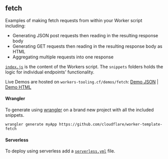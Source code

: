 ## fetch

Examples of making fetch requests from within your Worker script including:

-   Generating JSON post requests then reading in the resulting response body
-   Generating GET requests then reading in the resulting response body as HTML
-   Aggregating multiple requests into one response

[`index.js`](https://github.com/cloudflare/worker-template-fetch/blob/master/index.js) is the content of the Workers script. The `snippets` folders holds the logic for individual endpoints' functionality.

Live Demos are hosted on `workers-tooling.cf/demos/fetch`:
[Demo JSON](http://workers-tooling.cf/demos/fetch/json) | [Demo HTML](http://workers-tooling.cf/demos/fetch/html)

#### Wrangler

To generate using [wrangler](https://github.com/cloudflare/wrangler) on a brand new project with all the included snippets.

```
wrangler generate myApp https://github.com/cloudflare/worker-template-fetch
```

#### Serverless

To deploy using serverless add a [`serverless.yml`](https://serverless.com/framework/docs/providers/cloudflare/) file.
